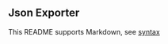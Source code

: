 ## Json Exporter

This README supports Markdown, see [syntax](https://help.github.com/articles/markdown-basics/)

